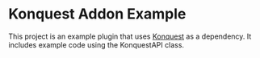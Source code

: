 # Konquest Addon Example
This project is an example plugin that uses [Konquest](https://github.com/Rumsfield/konquest) as a dependency.
It includes example code using the KonquestAPI class.